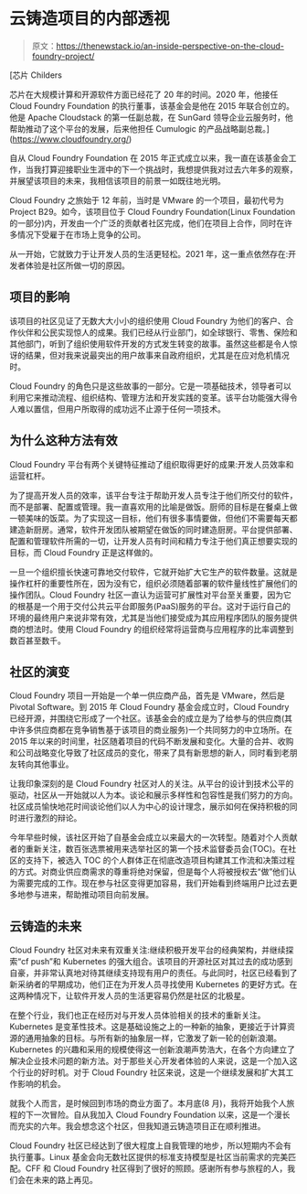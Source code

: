 # 云铸造项目的内部透视

> 原文：<https://thenewstack.io/an-inside-perspective-on-the-cloud-foundry-project/>

[](https://www.cloudfoundry.org/)

 [芯片 Childers

芯片在大规模计算和开源软件方面已经花了 20 年的时间。2020 年，他接任 Cloud Foundry Foundation 的执行董事，该基金会是他在 2015 年联合创立的。他是 Apache Cloudstack 的第一任副总裁，在 SunGard 领导企业云服务时，他帮助推动了这个平台的发展，后来他担任 Cumulogic 的产品战略副总裁。](https://www.cloudfoundry.org/) [](https://www.cloudfoundry.org/)

自从 Cloud Foundry Foundation 在 2015 年正式成立以来，我一直在该基金会工作，当我打算迎接职业生涯中的下一个挑战时，我想提供我对过去六年多的观察，并展望该项目的未来，我相信该项目的前景一如既往地光明。

Cloud Foundry 之旅始于 12 年前，当时是 VMware 的一个项目，最初代号为 Project B29。如今，该项目位于 Cloud Foundry Foundation(Linux Foundation 的一部分)内，开发由一个广泛的贡献者社区完成，他们在项目上合作，同时在许多情况下受雇于在市场上竞争的公司。

从一开始，它就致力于让开发人员的生活更轻松。2021 年，这一重点依然存在:开发者体验是社区所做一切的原因。

## 项目的影响

该项目的社区见证了无数大大小小的组织使用 Cloud Foundry 为他们的客户、合作伙伴和公民实现惊人的成果。我们已经从行业部门，如全球银行、零售、保险和其他部门，听到了组织使用软件开发的方式发生转变的故事。虽然这些都是令人惊讶的结果，但对我来说最突出的用户故事来自政府组织，尤其是在应对危机情况时。

Cloud Foundry 的角色只是这些故事的一部分。它是一项基础技术，领导者可以利用它来推动流程、组织结构、管理方法和开发实践的变革。该平台功能强大得令人难以置信，但用户所取得的成功远不止源于任何一项技术。

## 为什么这种方法有效

Cloud Foundry 平台有两个关键特征推动了组织取得更好的成果:开发人员效率和运营杠杆。

为了提高开发人员的效率，该平台专注于帮助开发人员专注于他们所交付的软件，而不是部署、配置或管理。我一直喜欢用的比喻是做饭。厨师的目标是在餐桌上做一顿美味的饭菜。为了实现这一目标，他们有很多事情要做，但他们不需要每天都建造新厨房。通常，软件开发团队被期望在做饭的同时建造厨房。平台提供部署、配置和管理软件所需的一切，让开发人员有时间和精力专注于他们真正想要实现的目标，而 Cloud Foundry 正是这样做的。

一旦一个组织擅长快速可靠地交付软件，它就开始扩大它生产的软件数量。这就是操作杠杆的重要性所在，因为没有它，组织必须随着部署的软件量线性扩展他们的操作团队。Cloud Foundry 社区一直认为运营可扩展性对平台至关重要，因为它的根基是一个用于交付公共云平台即服务(PaaS)服务的平台。这对于运行自己的环境的最终用户来说非常有效，尤其是当他们接受成为其应用程序团队的服务提供商的想法时。使用 Cloud Foundry 的组织经常将运营商与应用程序的比率调整到数百甚至数千。

## 社区的演变

Cloud Foundry 项目一开始是一个单一供应商产品，首先是 VMware，然后是 Pivotal Software。到 2015 年 Cloud Foundry 基金会成立时，Cloud Foundry 已经开源，并围绕它形成了一个社区。该基金会的成立是为了给参与的供应商(其中许多供应商都在竞争销售基于该项目的商业服务)一个共同努力的中立场所。在 2015 年以来的时间里，社区随着项目的代码不断发展和变化。大量的合并、收购和公司战略变化导致了社区成员的变化，带来了具有新思想的新人，同时看到老朋友转向其他事业。

让我印象深刻的是 Cloud Foundry 社区对人的关注。从平台的设计到技术公平的驱动，社区从一开始就以人为本。谈论和展示多样性和包容性是我们努力的方向。社区成员愉快地花时间谈论他们以人为中心的设计理念，展示如何在保持积极的同时进行激烈的辩论。

今年早些时候，该社区开始了自基金会成立以来最大的一次转型。随着对个人贡献者的重新关注，数百张选票被用来选举社区的第一个技术监督委员会(TOC)。在社区的支持下，被选入 TOC 的个人群体正在彻底改造项目构建其工作流和决策过程的方式。对商业供应商需求的尊重将绝对保留，但是每个人将被授权去“做”他们认为需要完成的工作。现在参与社区变得更加容易，我们开始看到终端用户比过去更多地参与进来，帮助推动项目向前发展。

## 云铸造的未来

Cloud Foundry 社区对未来有双重关注:继续积极开发平台的经典架构，并继续探索“cf push”和 Kubernetes 的强大组合。该项目的开源社区对其过去的成功感到自豪，并非常认真地对待其继续支持现有用户的责任。与此同时，社区已经看到了新采纳者的早期成功，他们正在为开发人员寻找使用 Kubernetes 的更好方式。在这两种情况下，让软件开发人员的生活更容易仍然是社区的北极星。

在整个行业，我们也正在经历对与开发人员体验相关的技术的重新关注。Kubernetes 是变革性技术。这是基础设施之上的一种新的抽象，更接近于计算资源的通用抽象的目标。与所有新的抽象层一样，它激发了新一轮的创新浪潮。Kubernetes 的兴趣和采用的规模使得这一创新浪潮声势浩大，在各个方向建立了解决企业技术问题的新方法。对于那些关心开发者体验的人来说，这是一个加入这个行业的好时机。对于 Cloud Foundry 社区来说，这是一个继续发展和扩大其工作影响的机会。

就我个人而言，是时候回到市场的商业方面了。本月底(8 月)，我将开始我个人旅程的下一次冒险。自从我加入 Cloud Foundry Foundation 以来，这是一个漫长而充实的六年。我会想念这个社区，但我知道云铸造项目正在顺利推进。

Cloud Foundry 社区已经达到了很大程度上自我管理的地步，所以短期内不会有执行董事。Linux 基金会向无数社区提供的标准支持模型是社区当前需求的完美匹配。CFF 和 Cloud Foundry 社区得到了很好的照顾。感谢所有参与旅程的人，我们会在未来的路上再见。

<svg xmlns:xlink="http://www.w3.org/1999/xlink" viewBox="0 0 68 31" version="1.1"><title>Group</title> <desc>Created with Sketch.</desc></svg>